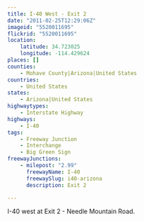 ```yaml
---
title: I-40 West - Exit 2
date: "2011-02-25T12:29:06Z"
imageid: "5520011695"
flickrid: "5520011695"
location:
    latitude: 34.723025
    longitude: -114.429624
places: []
counties:
    - Mohave County|Arizona|United States
countries:
    - United States
states:
    - Arizona|United States
highwaytypes:
    - Interstate Highway
highways:
    - I-40
tags:
    - Freeway Junction
    - Interchange
    - Big Green Sign
freewayJunctions:
    - milepost: "2.99"
      freewayName: I-40
      freewaySlug: i40-arizona
      description: Exit 2

---
```

I-40 west at Exit 2 - Needle Mountain Road.
